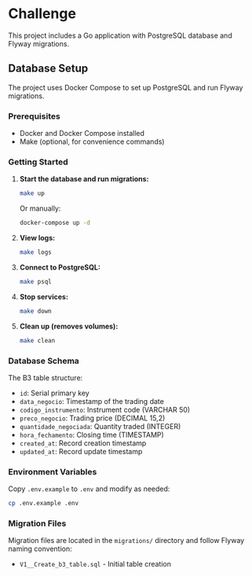 # Challenge

This project includes a Go application with PostgreSQL database and Flyway migrations.

## Database Setup

The project uses Docker Compose to set up PostgreSQL and run Flyway migrations.

### Prerequisites

- Docker and Docker Compose installed
- Make (optional, for convenience commands)

### Getting Started

1. **Start the database and run migrations:**
   ```bash
   make up
   ```
   Or manually:
   ```bash
   docker-compose up -d
   ```

2. **View logs:**
   ```bash
   make logs
   ```

3. **Connect to PostgreSQL:**
   ```bash
   make psql
   ```

4. **Stop services:**
   ```bash
   make down
   ```

5. **Clean up (removes volumes):**
   ```bash
   make clean
   ```

### Database Schema

The B3 table structure:
- `id`: Serial primary key
- `data_negocio`: Timestamp of the trading date
- `codigo_instrumento`: Instrument code (VARCHAR 50)
- `preco_negocio`: Trading price (DECIMAL 15,2)
- `quantidade_negociada`: Quantity traded (INTEGER)
- `hora_fechamento`: Closing time (TIMESTAMP)
- `created_at`: Record creation timestamp
- `updated_at`: Record update timestamp

### Environment Variables

Copy `.env.example` to `.env` and modify as needed:
```bash
cp .env.example .env
```

### Migration Files

Migration files are located in the `migrations/` directory and follow Flyway naming convention:
- `V1__Create_b3_table.sql` - Initial table creation
